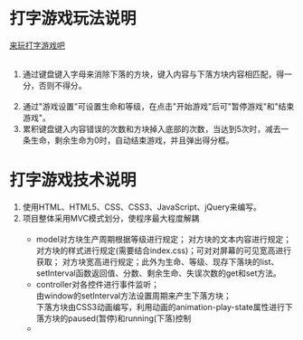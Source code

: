 # 打字游戏玩法说明
<a href="https://enka33.github.io/typingGame" target="_blank">来玩打字游戏吧</a>
<ol> <li>通过键盘键入字母来消除下落的方块，键入内容与下落方块内容相匹配，得一分，否则不得分。</li> <li>通过"游戏设置"可设置生命和等级，在点击"开始游戏"后可"暂停游戏"和"结束游戏"。</li> <li>累积键盘键入内容错误的次数和方块掉入底部的次数，当达到5次时，减去一条生命，剩余生命为0时，自动结束游戏，并且弹出得分框。</li></ol>

# 打字游戏技术说明
<ol><li>使用HTML、HTML5、CSS、CSS3、JavaScript、jQuery来编写。</li><li>项目整体采用MVC模式划分，使程序最大程度解耦<ul> <li>model对方块生产周期根据等级进行规定； 对方块的文本内容进行规定；对方块的样式进行规定(需要结合index.css)；可对对屏幕的可见宽高进行获取； 对方块宽高进行规定；此外为生命、等级、现存下落块的list、setInterval函数返回值、分数、剩余生命、失误次数的get和set方法。 </li><li>controller对各控件进行事件监听；<br>由window的setInterval方法设置周期来产生下落方块；<br>下落方块由CSS3动画编写，利用动画的animation-play-state属性进行下落方块的paused(暂停)和running(下落)控制
 </li><li></li><ul></li><ol>
